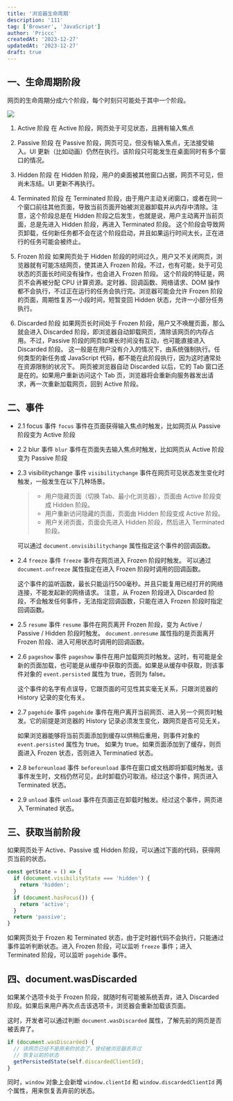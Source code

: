 ```yaml
---
title: '浏览器生命周期'
description: '111'
tag: ['Browser', 'JavaScript']
author: 'Priccc'
createdAt: '2023-12-27'
updatedAt: '2023-12-27'
draft: true
---
```


## 一、生命周期阶段

网页的生命周期分成六个阶段，每个时刻只可能处于其中一个阶段。

![](https://www.wangbase.com/blogimg/asset/201811/bg2018110401.png)

1. Active 阶段
  在 Active 阶段，网页处于可见状态，且拥有输入焦点

2. Passive 阶段
  在 Passive 阶段，网页可见，但没有输入焦点，无法接受输入。UI 更新（比如动画）仍然在执行。该阶段只可能发生在桌面同时有多个窗口的情况。

3. Hidden 阶段
  在 Hidden 阶段，用户的桌面被其他窗口占据，网页不可见，但尚未冻结。UI 更新不再执行。

4. Terminated 阶段
  在 Terminated 阶段，由于用户主动关闭窗口，或者在同一个窗口前往其他页面，导致当前页面开始被浏览器卸载并从内存中清除。注意，这个阶段总是在 Hidden 阶段之后发生，也就是说，用户主动离开当前页面，总是先进入 Hidden 阶段，再进入 Terminated 阶段。
  这个阶段会导致网页卸载，任何新任务都不会在这个阶段启动，并且如果运行时间太长，正在进行的任务可能会被终止。

5. Frozen 阶段
  如果网页处于 Hidden 阶段的时间过久，用户又不关闭网页，浏览器就有可能冻结网页，使其进入 Frozen 阶段。不过，也有可能，处于可见状态的页面长时间没有操作，也会进入 Frozen 阶段。
  这个阶段的特征是，网页不会再被分配 CPU 计算资源。定时器、回调函数、网络请求、DOM 操作都不会执行，不过正在运行的任务会执行完。浏览器可能会允许 Frozen 阶段的页面，周期性复苏一小段时间，短暂变回 Hidden 状态，允许一小部分任务执行。

6. Discarded 阶段
  如果网页长时间处于 Frozen 阶段，用户又不唤醒页面，那么就会进入 Discarded 阶段，即浏览器自动卸载网页，清除该网页的内存占用。不过，Passive 阶段的网页如果长时间没有互动，也可能直接进入 Discarded 阶段。
  这一般是在用户没有介入的情况下，由系统强制执行。任何类型的新任务或 JavaScript 代码，都不能在此阶段执行，因为这时通常处在资源限制的状况下。
  网页被浏览器自动 Discarded 以后，它的 Tab 窗口还是在的。如果用户重新访问这个 Tab 页，浏览器将会重新向服务器发出请求，再一次重新加载网页，回到 Active 阶段。

## 二、事件
* 2.1 focus 事件
  `focus` 事件在页面获得输入焦点时触发，比如网页从 Passive 阶段变为 Active 阶段

* 2.2 blur 事件
  `blur` 事件在页面失去输入焦点时触发，比如网页从 Active 阶段变为 Passive 阶段

* 2.3 visibilitychange 事件
  `visibilitychange` 事件在网页可见状态发生变化时触发，一般发生在以下几种场景。
  > * 用户隐藏页面（切换 Tab、最小化浏览器），页面由 Active 阶段变成 Hidden 阶段。
  > * 用户重新访问隐藏的页面，页面由 Hidden 阶段变成 Active 阶段。
  > * 用户关闭页面，页面会先进入 Hidden 阶段，然后进入 Terminated 阶段。

  可以通过 `document.onvisibilitychange` 属性指定这个事件的回调函数。

* 2.4 `freeze` 事件
  `freeze` 事件在网页进入 Frozen 阶段时触发。
  可以通过` document.onfreeze` 属性指定在进入 Frozen 阶段时调用的回调函数。

  这个事件的监听函数，最长只能运行500毫秒。并且只能复用已经打开的网络连接，不能发起新的网络请求。
  注意，从 Frozen 阶段进入 Discarded 阶段，不会触发任何事件，无法指定回调函数，只能在进入 Frozen 阶段时指定回调函数。 

* 2.5 `resume` 事件
  `resume` 事件在网页离开 Frozen 阶段，变为 Active / Passive / Hidden 阶段时触发。
  `document.onresume` 属性指的是页面离开 Frozen 阶段、进入可用状态时调用的回调函数。

* 2.6 `pageshow` 事件
  `pageshow` 事件在用户加载网页时触发。这时，有可能是全新的页面加载，也可能是从缓存中获取的页面。如果是从缓存中获取，则该事件对象的 `event.persisted` 属性为 true，否则为 false。

  这个事件的名字有点误导，它跟页面的可见性其实毫无关系，只跟浏览器的 History 记录的变化有关。

* 2.7 `pagehide` 事件
  `pagehide` 事件在用户离开当前网页、进入另一个网页时触发。它的前提是浏览器的 History 记录必须发生变化，跟网页是否可见无关。

  如果浏览器能够将当前页面添加到缓存以供稍后重用，则事件对象的 `event.persisted` 属性为 true。 如果为 true。如果页面添加到了缓存，则页面进入 Frozen 状态，否则进入 Terminatied 状态。

* 2.8 `beforeunload` 事件
  `beforeunload` 事件在窗口或文档即将卸载时触发。该事件发生时，文档仍然可见，此时卸载仍可取消。经过这个事件，网页进入 Terminated 状态。

* 2.9 `unload` 事件
  `unload` 事件在页面正在卸载时触发。经过这个事件，网页进入 Terminated 状态。

## 三、获取当前阶段
如果网页处于 Active、Passive 或 Hidden 阶段，可以通过下面的代码，获得网页当前的状态。
```javascript
const getState = () => {
  if (document.visibilityState === 'hidden') {
    return 'hidden';
  }
  if (document.hasFocus()) {
    return 'active';
  }
  return 'passive';
}
```
如果网页处于 Frozen 和 Terminated 状态，由于定时器代码不会执行，只能通过事件监听判断状态。进入 Frozen 阶段，可以监听 `freeze` 事件；进入 Terminated 阶段，可以监听 `pagehide` 事件。


## 四、document.wasDiscarded
如果某个选项卡处于 Frozen 阶段，就随时有可能被系统丢弃，进入 Discarded 阶段。如果后来用户再次点击该选项卡，浏览器会重新加载该页面。

这时，开发者可以通过判断 `document.wasDiscarded` 属性，了解先前的网页是否被丢弃了。
```javascript
if (document.wasDiscarded) {
  // 该网页已经不是原来的状态了，曾经被浏览器丢弃过
  // 恢复以前的状态
  getPersistedState(self.discardedClientId);
}
```
同时，`window` 对象上会新增 `window.clientId` 和 `window.discardedClientId` 两个属性，用来恢复丢弃前的状态。
